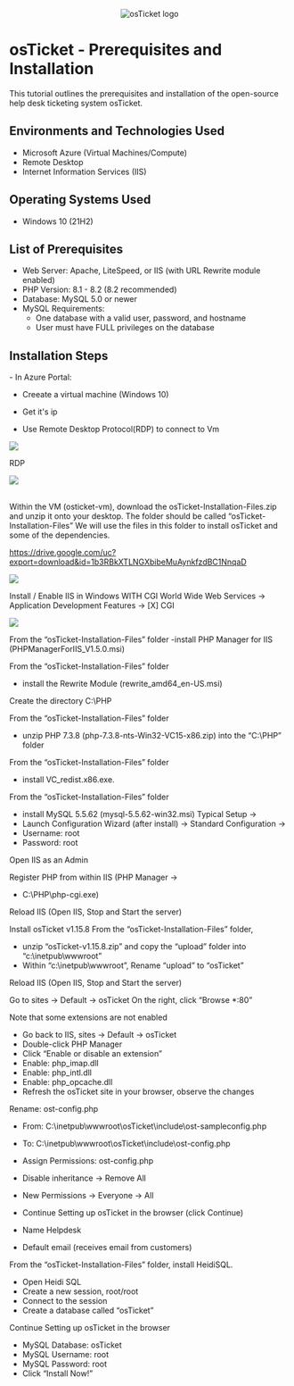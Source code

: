 <p align="center">
<img src="https://i.imgur.com/Clzj7Xs.png" alt="osTicket logo"/>
</p>

<h1>osTicket - Prerequisites and Installation</h1>
This tutorial outlines the prerequisites and installation of the open-source help desk ticketing system osTicket.<br />


<h2>Environments and Technologies Used</h2>

- Microsoft Azure (Virtual Machines/Compute)
- Remote Desktop
- Internet Information Services (IIS)

<h2>Operating Systems Used </h2>

- Windows 10</b> (21H2)

<h2>List of Prerequisites</h2>

- Web Server: Apache, LiteSpeed, or IIS (with URL Rewrite module enabled)
- PHP Version: 8.1 - 8.2 (8.2 recommended)
- Database: MySQL 5.0 or newer
- MySQL Requirements:
  - One database with a valid user, password, and hostname
  - User must have FULL privileges on the database

<h2>Installation Steps</h2>
- In Azure Portal:

  - Creeate a virtual machine (Windows 10)
    
  - Get it's ip
    
  - Use Remote Desktop Protocol(RDP) to connect to Vm
<p>
 <img src="https://i.imgur.com/HYl6ZmN.png"/>
</p>

RDP
<p>
<img src="https://i.imgur.com/V6xOT8l.png"/>

</p>
<br />
Within the VM (osticket-vm), download the osTicket-Installation-Files.zip and unzip it onto your desktop. The folder should be called “osTicket-Installation-Files”
We will use the files in this folder to install osTicket and some of the dependencies.

https://drive.google.com/uc?export=download&id=1b3RBkXTLNGXbibeMuAynkfzdBC1NnqaD
<p>
<img src="https://i.imgur.com/HmMf6Yp.png" />
  
Install / Enable IIS in Windows WITH CGI
World Wide Web Services -> Application Development Features -> [X] CGI
<p>
<img src="https://i.imgur.com/kERWGk7.png" />

</p>

From the “osTicket-Installation-Files” folder
  -install PHP Manager for IIS (PHPManagerForIIS_V1.5.0.msi)

From the “osTicket-Installation-Files” folder
  - install the Rewrite Module (rewrite_amd64_en-US.msi)

Create the directory C:\PHP

From the “osTicket-Installation-Files” folder
  - unzip PHP 7.3.8 (php-7.3.8-nts-Win32-VC15-x86.zip) into the “C:\PHP” folder

From the “osTicket-Installation-Files” folder
  - install VC_redist.x86.exe.

From the “osTicket-Installation-Files” folder
  - install MySQL 5.5.62 (mysql-5.5.62-win32.msi)
Typical Setup ->
  - Launch Configuration Wizard (after install) ->
Standard Configuration ->
  - Username: root
  - Password: root

Open IIS as an Admin

Register PHP from within IIS (PHP Manager ->
  - C:\PHP\php-cgi.exe)

Reload IIS (Open IIS, Stop and Start the server)

Install osTicket v1.15.8
From the “osTicket-Installation-Files” folder,
  - unzip “osTicket-v1.15.8.zip” and copy the “upload” folder into “c:\inetpub\wwwroot”
  - Within “c:\inetpub\wwwroot”, Rename “upload” to “osTicket”

Reload IIS (Open IIS, Stop and Start the server)

Go to sites -> Default -> osTicket
On the right, click “Browse *:80”

Note that some extensions are not enabled
  - Go back to IIS, sites -> Default -> osTicket
  - Double-click PHP Manager
  - Click “Enable or disable an extension”
  - Enable: php_imap.dll
  - Enable: php_intl.dll
  - Enable: php_opcache.dll
  - Refresh the osTicket site in your browser, observe the changes

Rename: ost-config.php
  - From: C:\inetpub\wwwroot\osTicket\include\ost-sampleconfig.php
  - To: C:\inetpub\wwwroot\osTicket\include\ost-config.php

- Assign Permissions: ost-config.php
- Disable inheritance -> Remove All
- New Permissions -> Everyone -> All

-  Continue Setting up osTicket in the browser (click Continue)
-  Name Helpdesk
-  Default email (receives email from customers)

From the “osTicket-Installation-Files” folder, install HeidiSQL.
- Open Heidi SQL
- Create a new session, root/root
- Connect to the session
- Create a database called “osTicket”

Continue Setting up osTicket in the browser
- MySQL Database: osTicket
- MySQL Username: root
- MySQL Password: root
- Click “Install Now!”

<br />

